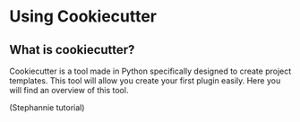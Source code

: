 # Using Cookiecutter

## What is cookiecutter?

Cookiecutter is a tool made in Python specifically designed to create project templates. This tool will allow you create your first plugin easily. Here you will find an overview of this tool.

(Stephannie tutorial)
